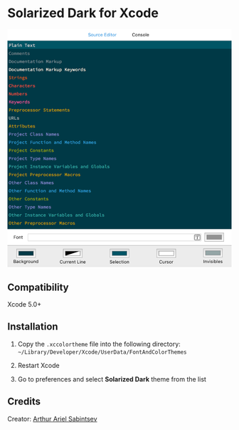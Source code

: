 # Solarized Dark for Xcode

<p align="center">
    <img src="https://github.com/giulio92/Solarized-Dark-for-Xcode/raw/master/solarizedDark.png" width="675">
</p>

## Compatibility
Xcode 5.0+

## Installation
1. Copy the `.xccolortheme` file into the following directory:
`~/Library/Developer/Xcode/UserData/FontAndColorThemes`

2. Restart Xcode
3. Go to preferences and select **Solarized Dark** theme from the list

## Credits
Creator: [Arthur Ariel Sabintsev](http://www.sabintsev.com)
